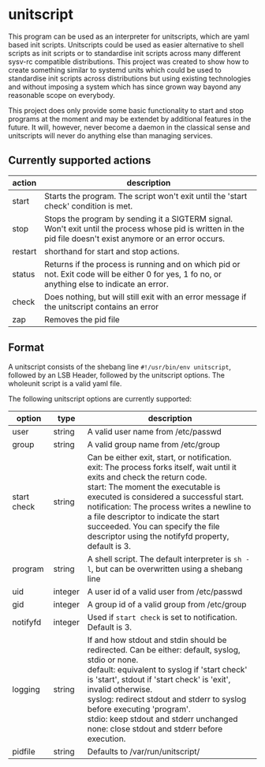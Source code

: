 # unitscript

This program can be used as an interpreter for unitscripts, which are yaml based init scripts.
Unitscripts could be used as easier alternative to shell scripts as init scripts or to standardise init scripts
across many different sysv-rc compatible distributions. This project was created to show how to create something
similar to systemd units which could be used to standardise init scripts across distributions but using
existing technologies and without imposing a system which has since grown way bayond any reasonable scope on everybody.

This project does only provide some basic functionality to start and stop programs at the moment and may be extendet
by additional features in the future. It will, however, never become a daemon in the classical sense and unitscripts
will never do anything else than managing services.

## Currently supported actions

| action | description |
|-----------|-------------|
| start | Starts the program. The script won't exit until the 'start check' condition is met. |
| stop | Stops the program by sending it a SIGTERM signal. Won't exit until the process whose pid is written in the pid file doesn't exist anymore or an error occurs. |
| restart | shorthand for start and stop actions. |
| status | Returns if the process is running and on which pid or not. Exit code will be either 0 for yes, 1 fo no, or anything else to indicate an error. |
| check | Does nothing, but will still exit with an error message if the unitscript contains an error |
| zap | Removes the pid file |

## Format

A unitscript consists of the shebang line ```#!/usr/bin/env unitscript```, followed by an LSB Header,
followed by the unitscript options. The wholeunit script is a valid yaml file.

The following unitscript options are currently supported:

| option      | type    | description |
|-------------|---------|-------------|
| user        | string  | A valid user name from /etc/passwd |
| group       | string  | A valid group name from /etc/group |
| start check | string  | Can be either exit, start, or notification. <br/> exit: The process forks itself, wait until it exits and check the return code. <br/> start: The moment the executable is executed is considered a successful start. <br/> notification: The process writes a newline to a file descriptor to indicate the start succeeded. You can specify the file descriptor using the notifyfd property, default is 3. |
| program     | string  | A shell script. The default interpreter is ```sh -l```, but can be overwritten using a shebang line |
| uid         | integer | A user id of a valid user from /etc/passwd |
| gid         | integer | A group id of a valid group from /etc/group |
| notifyfd    | integer | Used if ```start check``` is set to notification. Default is 3. |
| logging     | string  | If and how stdout and stdin should be redirected. Can be either: default, syslog, stdio or none. <br/> default: equivalent to syslog if 'start check' is 'start', stdout if 'start check' is 'exit', invalid otherwise. <br/> syslog: redirect stdout and stderr to syslog before executing 'program'. <br/> stdio: keep stdout and stderr unchanged <br/> none: close stdout and stderr before execution. |
| pidfile     | string  | Defaults to /var/run/unitscript/<script name>.pid |
| manage pidfile | boolean | Either yes or no. Specifies if the program or the unit script should create the pid file. <br/> Default for 'start check' 'exit' is 'no'. <br/> Default for 'start check' 'start' is 'yes'. |
| env         | map     | Environment variables to set before program execution |
| env scripts | list    | A list of posix shell scripts. The variables those scripts define will be exported as environment variables before executing the program |
| env files   | list    | A list of files similar in syntax to /etc/environment. The variables those scripts define will be exported as environment variables before executing the program |
| working directory | string | Sets the working directory. Defaults to the user home directory. |
| umask       | integer | The umask using which the program is started, defaults to 0022 |
| rlimits     | map     | All posix rlimits and some system specific ones can be set. The name of the rlimit should be in lower case and shouldn't be prefixed with RLIMIT_. The value for an rlimit can either be an integer, which will set the cur and max rlimit values, or ```max:cur```, where max and cur are integers used to set the max and cur values of the rlimit. |

## Environment variables

All environment variables will be cleared before execution, but per default a sh login shell is used to start the program,
which should source /etc/profile and .profile, which may set some basic environment variables like the PATH variable.
In addition to this, all variables specified using the 'env', 'env files' and 'env scripts' option and the following ones will be set:

| variable | description |
|----------|-------------|
| SHELL    | The shell specified for the user in /etc/passwd |
| HOME     | The user home directory as specified in /etc/passwd |
| PIDFILE  | The location of the pid file |
| NOTIFICATION_FD | The file descriptor number using which the program can indicate that it finished starting up |


## Build requirements

This project requires my dpaparser project for building. You can find it at
https://github.com/Daniel-Abrecht/dpaparser
https://gitlab.com/DanielAbrecht/dpaparser
Or wherever else I'll put a copy of my projects in addition to that in the future.

You'll also need libbsd and libyaml.
